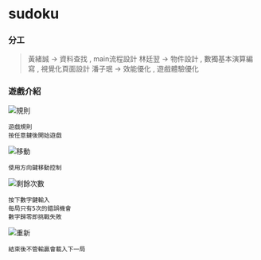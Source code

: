 # sudoku

### 分工

> 黃緒誠  ->  資料查找  ,  main流程設計
> 林廷翌  ->  物件設計  ,  數獨基本演算編寫  ,  視覺化頁面設計
> 潘子珉  ->  效能優化  ,  遊戲體驗優化

### 遊戲介紹

![](https://github.panalan.repl.co/sudoku/0.png "規則")
```
遊戲規則
按任意鍵後開始遊戲
```

![](https://github.panalan.repl.co/sudoku/1.gif "移動")
```
使用方向鍵移動控制
```
![](https://github.panalan.repl.co/sudoku/2.gif "剩餘次數")
```
按下數字鍵輸入
每局只有5次的錯誤機會
數字歸零即挑戰失敗
```
![](https://github.panalan.repl.co/sudoku/3.gif "重新")
```
結束後不管輸贏會載入下一局
```
